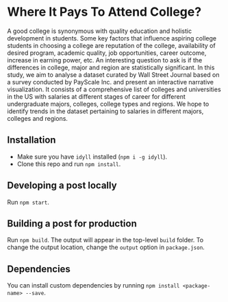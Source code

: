# Where It Pays To Attend College?

A good college is synonymous with quality education and holistic development in students. Some key factors that influence aspiring college students in choosing a college are reputation of the college, availability of desired program, academic quality, job opportunities, career outcome, increase in earning power, etc. An interesting question to ask is if the differences in college, major and region are statistically significant. 
In this study, we aim to analyse a dataset curated by Wall Street Journal based on a survey conducted by PayScale Inc. and present an interactive narrative visualization. It consists of a comprehensive list of colleges and universities in the US with salaries at different stages of career for different undergraduate majors, colleges, college types and regions. We hope to identify trends in the dataset pertaining to salaries in different majors, colleges and regions.


## Installation

- Make sure you have `idyll` installed (`npm i -g idyll`).
- Clone this repo and run `npm install`.

## Developing a post locally

Run `npm start`.

## Building a post for production

Run `npm build`. The output will appear in the top-level `build` folder. To change the output location, change the `output` option in `package.json`.


## Dependencies

You can install custom dependencies by running `npm install <package-name> --save`.
